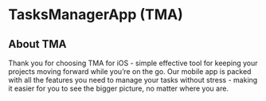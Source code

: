 # TasksManagerApp (TMA)

## About TMA

Thank you for choosing TMA for iOS - simple effective tool for keeping your projects moving forward while you’re on the go. Our mobile app is packed with all the features you need to manage your tasks without stress - making it easier for you to see the bigger picture, no matter where you are.
